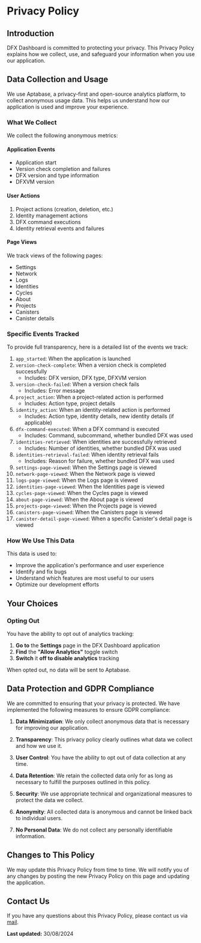 # Privacy Policy

## Introduction

DFX Dashboard is committed to protecting your privacy. This Privacy Policy explains how we collect, use, and safeguard your information when you use our application.

## Data Collection and Usage

We use Aptabase, a privacy-first and open-source analytics platform, to collect anonymous usage data. This helps us understand how our application is used and improve your experience.

### What We Collect

We collect the following anonymous metrics:

#### Application Events
- Application start
- Version check completion and failures
- DFX version and type information
- DFXVM version

#### User Actions
1. Project actions (creation, deletion, etc.)
2. Identity management actions
3. DFX command executions
4. Identity retrieval events and failures

#### Page Views
We track views of the following pages:
- Settings
- Network
- Logs
- Identities
- Cycles
- About
- Projects
- Canisters
- Canister details

### Specific Events Tracked

To provide full transparency, here is a detailed list of the events we track:

1. `app_started`: When the application is launched
2. `version-check-complete`: When a version check is completed successfully
   - Includes: DFX version, DFX type, DFXVM version
3. `version-check-failed`: When a version check fails
   - Includes: Error message
4. `project_action`: When a project-related action is performed
   - Includes: Action type, project details
5. `identity_action`: When an identity-related action is performed
   - Includes: Action type, identity details, new identity details (if applicable)
6. `dfx-command-executed`: When a DFX command is executed
   - Includes: Command, subcommand, whether bundled DFX was used
7. `identities-retrieved`: When identities are successfully retrieved
   - Includes: Number of identities, whether bundled DFX was used
8. `identities-retrieval-failed`: When identity retrieval fails
   - Includes: Reason for failure, whether bundled DFX was used
9. `settings-page-viewed`: When the Settings page is viewed
10. `network-page-viewed`: When the Network page is viewed
11. `logs-page-viewed`: When the Logs page is viewed
12. `identities-page-viewed`: When the Identities page is viewed
13. `cycles-page-viewed`: When the Cycles page is viewed
14. `about-page-viewed`: When the About page is viewed
15. `projects-page-viewed`: When the Projects page is viewed
16. `canisters-page-viewed`: When the Canisters page is viewed
17. `canister-detail-page-viewed`: When a specific Canister's detail page is viewed

### How We Use This Data

This data is used to:
- Improve the application's performance and user experience
- Identify and fix bugs
- Understand which features are most useful to our users
- Optimize our development efforts

## Your Choices

### Opting Out

You have the ability to opt out of analytics tracking:

1. **Go to** the **Settings** page in the DFX Dashboard application
2. **Find** the **"Allow Analytics"** toggle switch
3. **Switch** it **off to disable analytics** tracking

When opted out, no data will be sent to Aptabase.

## Data Protection and GDPR Compliance

We are committed to ensuring that your privacy is protected. We have implemented the following measures to ensure GDPR compliance:

1. **Data Minimization**: We only collect anonymous data that is necessary for improving our application.

2. **Transparency**: This privacy policy clearly outlines what data we collect and how we use it.

3. **User Control**: You have the ability to opt out of data collection at any time.

4. **Data Retention**: We retain the collected data only for as long as necessary to fulfill the purposes outlined in this policy.

5. **Security**: We use appropriate technical and organizational measures to protect the data we collect.

6. **Anonymity**: All collected data is anonymous and cannot be linked back to individual users.

7. **No Personal Data**: We do not collect any personally identifiable information.

## Changes to This Policy

We may update this Privacy Policy from time to time. We will notify you of any changes by posting the new Privacy Policy on this page and updating the application.

## Contact Us

If you have any questions about this Privacy Policy, please contact us via [mail](mailto:tolga@yk-labs.com).

**Last updated:** 30/08/2024